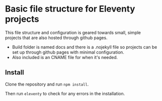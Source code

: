 # Basic file structure for Eleventy projects

This file structure and configuration is geared towards small, simple projects that are also hosted through github pages.

- Build folder is named docs and there is a .nojekyll file so projects can be set up through github pages with minimal configuration.
- Also included is an CNAME file for when it's needed.

## Install
Clone the repository and run `npm install`.

Then run `eleventy` to check for any errors in the installation.
